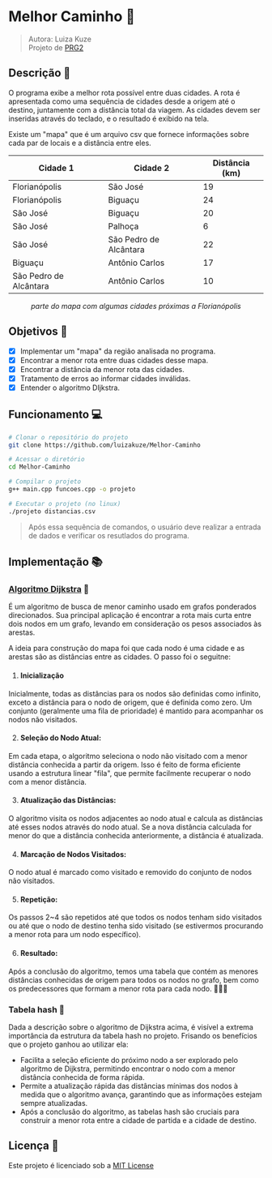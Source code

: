 # Melhor Caminho 🚗
> Autora: Luiza Kuze <br>
> Projeto de [PRG2](https://github.com/luizakuze/PRG2)

## Descrição 📌

O programa exibe a melhor rota possível entre duas cidades. A rota é apresentada como uma sequência de cidades desde a origem até o destino, juntamente com a distância total da viagem. As cidades devem ser inseridas através do teclado, e o resultado é exibido na tela. 

Existe um "mapa" que é um arquivo csv que fornece informações sobre cada par de locais e a distância entre eles. 

<div align="center">
  
| Cidade 1  | Cidade 2	| Distância (km) |
|------------------------| --- |----------------|
| Florianópolis          | São José	| 19             | 
| Florianópolis	         | Biguaçu	| 24             |
| São José	              | Biguaçu	| 20 |               
| São José	              | Palhoça	| 6 |                
| São José	              | São Pedro de Alcântara |	22 |
| Biguaçu                |	Antônio Carlos             |	17 |
| São Pedro de Alcântara	 | Antônio Carlos	| 10             |

_parte do mapa com algumas cidades próximas a Florianópolis_

</div>
  
## Objetivos 🎯

- [x] Implementar um "mapa" da região analisada no programa. 
- [x] Encontrar a menor rota entre duas cidades desse mapa. 
- [x] Encontrar a distância da menor rota das cidades.
- [x] Tratamento de erros ao informar cidades inválidas.
- [x] Entender o algoritmo DIjkstra.

## Funcionamento 💻

```Bash
# Clonar o repositório do projeto 
git clone https://github.com/luizakuze/Melhor-Caminho

# Acessar o diretório 
cd Melhor-Caminho

# Compilar o projeto
g++ main.cpp funcoes.cpp -o projeto

# Executar o projeto (no linux)
./projeto distancias.csv
```
> Após essa sequência de comandos, o usuário deve realizar a entrada de dados e verificar os resutlados do programa.

## Implementação 📚

### [Algoritmo Dijkstra](https://pt.wikipedia.org/wiki/Algoritmo_de_Dijkstra) 📕

É um algoritmo de busca de menor caminho usado em grafos ponderados direcionados. Sua principal aplicação é encontrar a rota mais curta entre dois nodos em um grafo, levando em consideração os pesos associados às arestas. 

A ideia para construção do mapa foi que cada nodo é uma cidade e as arestas são as distâncias entre as cidades. O passo foi o seguitne:

1) #### Inicialização

Inicialmente, todas as distâncias para os nodos são definidas como infinito, exceto a distância para o nodo de origem, que é definida como zero.
Um conjunto (geralmente uma fila de prioridade) é mantido para acompanhar os nodos não visitados.

2) #### Seleção do Nodo Atual:

Em cada etapa, o algoritmo seleciona o nodo não visitado com a menor distância conhecida a partir da origem.
Isso é feito de forma eficiente usando a estrutura linear "fila", que permite facilmente recuperar o nodo com a menor distância.

3) #### Atualização das Distâncias:

O algoritmo visita os nodos adjacentes ao nodo atual e calcula as distâncias até esses nodos através do nodo atual.
Se a nova distância calculada for menor do que a distância conhecida anteriormente, a distância é atualizada.

4) #### Marcação de Nodos Visitados:

O nodo atual é marcado como visitado e removido do conjunto de nodos não visitados.

5) #### Repetição:

Os passos 2~4 são repetidos até que todos os nodos tenham sido visitados ou até que o nodo de destino tenha sido visitado (se estivermos procurando a menor rota para um nodo específico).

6) #### Resultado:

Após a conclusão do algoritmo, temos uma tabela que contém as menores distâncias conhecidas de origem para todos os nodos no grafo, bem como os predecessores que formam a menor rota para cada nodo. 🎈✨🎉

### Tabela hash 📘

Dada a descrição sobre o algoritmo de Dijkstra acima, é visível a extrema importância da estrutura da tabela hash no projeto. Frisando os benefícios que o projeto ganhou ao utilizar ela:

- Facilita a seleção eficiente do próximo nodo a ser explorado pelo algoritmo de Dijkstra, permitindo encontrar o nodo com a menor distância conhecida de forma rápida.
- Permite a atualização rápida das distâncias mínimas dos nodos à medida que o algoritmo avança, garantindo que as informações estejam sempre atualizadas.
- Após a conclusão do algoritmo, as tabelas hash são cruciais para construir a menor rota entre a cidade de partida e a cidade de destino.

## Licença 📜

Este projeto é licenciado sob a [MIT License](https://github.com/luizakuze/Melhor-Caminho/blob/main/license)
